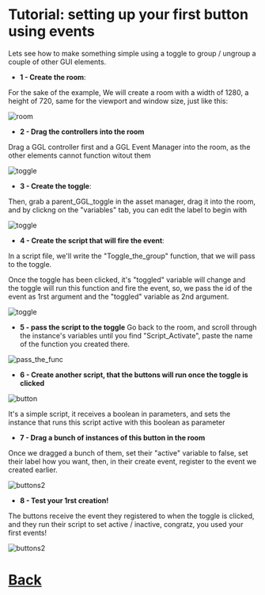 # **Tutorial: setting up your first button using events**

Lets see how to make something simple using a toggle to group / ungroup a couple of other GUI elements.

- **1 - Create the room**:

For the sake of the example, We will create a room with a width of 1280, a height of 720, same for the viewport and window size, just like this:

![room](https://github.com/Ced30/GML-GUI-Library-GGL-Documentation/blob/main/Images/Tutorial/Events/room.png)


- **2 - Drag the controllers into the room**

Drag a GGL controller first and a GGL Event Manager into the room, as the other elements cannot function witout them

![toggle](https://github.com/Ced30/GML-GUI-Library-GGL-Documentation/blob/main/Images/Tutorial/Events/Controllers.png)


- **3 - Create the toggle**:

Then, grab a parent_GGL_toggle in the asset manager, drag it into the room, and by clickng on the "variables" tab, you can edit the label to begin with

![toggle](https://github.com/Ced30/GML-GUI-Library-GGL-Documentation/blob/main/Images/Tutorial/Events/toggle1.png)

- **4 - Create the script that will fire the event**:

In a script file, we'll write the "Toggle_the_group" function, that we will pass to the toggle.

Once the toggle has been clicked, it's "toggled" variable will change and the toggle will run this function and fire the event,
so, we pass the id of the event as 1rst argument and the "toggled" variable as 2nd argument.

![toggle](https://github.com/Ced30/GML-GUI-Library-GGL-Documentation/blob/main/Images/Tutorial/Events/script_fire.png)

- **5 - pass the script to the toggle**
Go back to the room, and scroll through the instance's variables until you find "Script_Activate", paste the name of the function you created there.

![pass_the_func](https://github.com/Ced30/GML-GUI-Library-GGL-Documentation/blob/main/Images/Tutorial/Events/pass_the_function.png)

- **6 - Create another script, that the buttons will run once the toggle is clicked**

![button](https://github.com/Ced30/GML-GUI-Library-GGL-Documentation/blob/main/Images/Tutorial/Events/script_when_toggled.png)

It's a simple script, it receives a boolean in parameters, and sets the instance that runs this script active with this boolean as parameter

- **7 - Drag a bunch of instances of this button in the room**

Once we dragged a bunch of them, set their "active" variable to false, set their label how you want, then, in their create event, register to the event we created earlier.

![buttons2](https://github.com/Ced30/GML-GUI-Library-GGL-Documentation/blob/main/Images/Tutorial/Events/drag_the_buttons.png)

- **8 - Test your 1rst creation!**

The buttons receive the event they registered to when the toggle is clicked, and they run their script to set active / inactive, congratz, you used your first events!

![buttons2](https://github.com/Ced30/GML-GUI-Library-GGL-Documentation/blob/main/Images/Tutorial/Events/Tuto1_complete.gif)

# [Back](https://github.com/Ced30/GML-GUI-Library-GGL-Documentation/blob/main/README.md)
